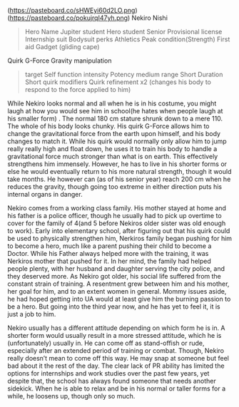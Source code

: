 (https://pasteboard.co/sHWEyi60d2LO.png)
(https://pasteboard.co/pokujrqI47yh.png)
Nekiro Nishi
>Hero Name 
Jupiter
>student
Hero student
Senior
Provisional license
Internship
>suit
Bodysuit
>perks
Athletics
Peak condition(Strength)
First aid
Gadget (gliding cape)


Quirk G-Force
Gravity manipulation
>target
Self
>function
intensity
>Potency
medium
>range
Short
>Duration
Short
>quirk modifiers
Quirk refinement x2 (changes his body to respond to the force applied to him)

While Nekiro looks normal and all when he is in his costume, you might laugh at how you would see him in school(he hates when people laugh at his smaller form)  . The normal 180 cm stature shrunk down to a mere 110. The whole of his body looks chunky. His quirk G-Force allows him to change the gravitational force from the earth upon himself, and his body changes to match it. While his quirk would normally only allow him to jump really really high and float down, he uses it to train his body to handle a gravitational force much stronger than what is on earth. This effectively strengthens him immensely. However, he has to live in his shorter forms or else he would eventually return to his more natural strength, though it would take months. He however can (as of his senior year) reach 200 cm when he reduces the gravity, though going too extreme in either direction puts his internal organs in danger. 

Nekiro comes from a working class family. His mother stayed at home and his father is a police officer, though he usually had to pick up overtime to cover for the family of 4(and 5 before Nekiros older sister was old enough to work). Early into elementary school, after figuring out that his quirk could be used to physically strengthen him, Nerkiros family began pushing for him to become a hero, much like a parent pushing their child to become a Doctor. While his Father always helped more with the training, it was Nerkiros mother that pushed for it. In her mind, the family had helped people plenty, with her husband and daughter serving the city police, and they deserved more. As Nekiro got older, his social life suffered from the constant strain of training. A resentment grew between him and his mother, her goal for him, and to an extent women in general. Mommy issues aside, he had hoped getting into UA would at least give him the burning passion to be a hero. But going into the third year now, and he has yet to feel it, it is just a job to him.


Nekiro usually has a different attitude depending on which form he is in. A shorter form would usually result in a more stressed attitude, which he is (unfortunately) usually in. He can come off as stand-offish or rude, especially after an extended period of training or combat. Though, Nekiro really doesn’t mean to come off this way. He may snap at someone but feel bad about it the rest of the day. The clear lack of PR ability has limited the options for internships and work studies over the past few years, yet despite that, the school has always found someone that needs another sidekick. When he is able to relax and be in his normal or taller forms for a while, he loosens up, though only so much.